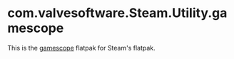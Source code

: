 # com.valvesoftware.Steam.Utility.gamescope

This is the [gamescope](https://github.com/Plagman/gamescope) flatpak for Steam's flatpak.
